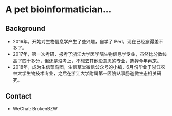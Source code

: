# A pet bioinformatician...

## Background

- 2016年，开始对生物信息学产生了些兴趣，自学了 Perl，现在已经忘得差不多了。
- 2017年，第一次考研，报考了浙江大学医学院生物信息学专业，虽然比分数线高了四十多分，但还是没考上，不想去其他没意思的专业，选择今年再来。
- 2018年，成为生信菜鸟团，生信草堂微信公众号的小编，6月份毕业于浙江农林大学生物技术专业，之后在浙江大学附属第一医院从事肠道微生态相关研究。

## Contact

- WeChat: BrokenBZW
